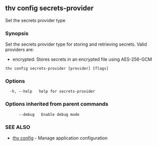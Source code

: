 ## thv config secrets-provider

Set the secrets provider type

### Synopsis

Set the secrets provider type for storing and retrieving secrets.
Valid providers are:
  - encrypted: Stores secrets in an encrypted file using AES-256-GCM

```
thv config secrets-provider [provider] [flags]
```

### Options

```
  -h, --help   help for secrets-provider
```

### Options inherited from parent commands

```
      --debug   Enable debug mode
```

### SEE ALSO

* [thv config](thv_config.md)	 - Manage application configuration

